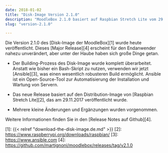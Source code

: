 ```yaml
---
date: 2018-01-02
title: "Disk-Image Version 2.1.0"
description: "MoodleBox 2.1.0 basiert auf Raspbian Stretch Lite vom 29.11.2017. Der Image-Building-Prozess wurde umgestaltet."
slug: "version-2.1.0"

---
```

Die Version 2.1.0 des [Disk-Image der MoodleBox][1] wurde heute veröffentlicht. Dieses [Major Release][4] erscheint für den Endanwender nahezu unverändert, aber unter der Haube haben sich große Dinge getan.

- Der Building-Prozess des Disk-Image wurde komplett überarbeitet. Anstatt wie bisher ein Bash-Skript zu nutzen, verwenden wir jetzt [Ansible][3], was einen wesentlich robusteren Build ermöglicht. Ansible ist ein Open-Source-Tool zur Automatisierung der Installation und Wartung von Servern.

- Das neue Release basiert auf den Distribution-Image von [Raspbian Stretch Lite][2], das am 29.11.2017 veröffentlicht wurde.

- Mehrere kleine Änderungen und Ergänzungen wurden vorgenommen.

Weitere Informationen finden Sie in den [Release Notes auf Github][4].

 [1]: {{< relref "download-the-disk-image.de.md" >}}
 [2]: https://www.raspberrypi.org/downloads/raspbian/
 [3]: https://www.ansible.com
 [4]: https://github.com/martignoni/moodlebox/releases/tag/v2.1.0

